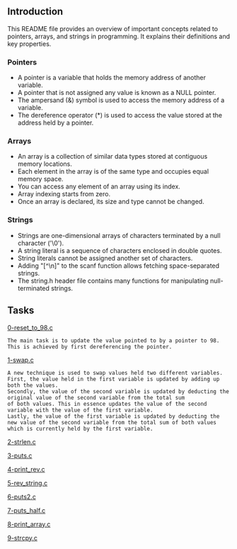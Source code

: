 ## Introduction
This README file provides an overview of important concepts related to pointers, arrays, and strings in programming. It explains their definitions and key properties.

### Pointers
- A pointer is a variable that holds the memory address of another variable.
- A pointer that is not assigned any value is known as a NULL pointer.
- The ampersand (&) symbol is used to access the memory address of a variable.
- The dereference operator (*) is used to access the value stored at the address held by a pointer.

### Arrays
- An array is a collection of similar data types stored at contiguous memory locations.
- Each element in the array is of the same type and occupies equal memory space.
- You can access any element of an array using its index.
- Array indexing starts from zero.
- Once an array is declared, its size and type cannot be changed.

### Strings
- Strings are one-dimensional arrays of characters terminated by a null character ('\0').
- A string literal is a sequence of characters enclosed in double quotes.
- String literals cannot be assigned another set of characters.
- Adding "[^\n]" to the scanf function allows fetching space-separated strings.
- The string.h header file contains many functions for manipulating null-terminated strings.

## Tasks

[0-reset_to_98.c](./0-reset_to_98.c)
```
The main task is to update the value pointed to by a pointer to 98. This is achieved by first dereferencing the pointer. 
```
[1-swap.c](./1-swap.c)
```
A new technique is used to swap values held two different variables.
First, the value held in the first variable is updated by adding up both the values.
Secondly, the value of the second variable is updated by deducting the original value of the second variable from the total sum
of both values. This in essence updates the value of the second variable with the value of the first variable.
Lastly, the value of the first variable is updated by deducting the new value of the second variable from the total sum of both values
which is currently held by the first variable.
```
[2-strlen.c](./2-strlen.c)

[3-puts.c](./3-puts.c)

[4-print_rev.c](./4-print_rev.c)

[5-rev_string.c](./5-rev_string.c)

[6-puts2.c](./6-puts2.c)

[7-puts_half.c](./7-puts_half.c)

[8-print_array.c](./8-print_array.c)

[9-strcpy.c](./9-strcpy.c)
